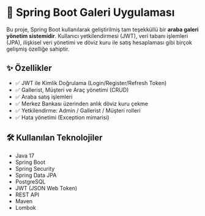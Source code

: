 # 🚗 Spring Boot Galeri Uygulaması

Bu proje, Spring Boot kullanılarak geliştirilmiş tam teşekküllü bir **araba galeri yönetim sistemidir**. 
Kullanıcı yetkilendirmesi (JWT), veri tabanı işlemleri (JPA), ilişkisel veri yönetimi ve döviz kuru ile satış hesaplaması gibi birçok gelişmiş özelliğe sahiptir.

## ✨ Özellikler

- ✅ JWT ile Kimlik Doğrulama (Login/Register/Refresh Token)
- ✅ Gallerist, Müşteri ve Araç yönetimi (CRUD)
- ✅ Araba satış işlemleri
- ✅ Merkez Bankası üzerinden anlık döviz kuru çekme
- ✅ Yetkilendirme: Admin / Gallerist / Müşteri rolleri
- ✅ Hata yönetimi (Exception mimarisi)

## 🛠 Kullanılan Teknolojiler

- Java 17
- Spring Boot
- Spring Security
- Spring Data JPA
- PostgreSQL
- JWT (JSON Web Token)
- REST API
- Maven
- Lombok
